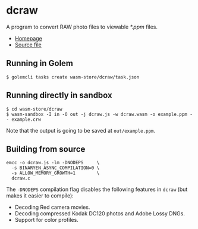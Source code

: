 dcraw
=======

A program to convert RAW photo files to viewable *\*.ppm* files.

* [Homepage](https://www.cybercom.net/~dcoffin/dcraw/)
* [Source file](https://www.cybercom.net/~dcoffin/dcraw/dcraw.c)

## Running in Golem
```
$ golemcli tasks create wasm-store/dcraw/task.json
```

## Running directly in sandbox
```
$ cd wasm-store/dcraw
$ wasm-sandbox -I in -O out -j dcraw.js -w dcraw.wasm -o example.ppm -- example.crw
```

Note that the output is going to be saved at `out/example.ppm`.

## Building from source

```
emcc -o dcraw.js -lm -DNODEPS     \
  -s BINARYEN_ASYNC_COMPILATION=0 \
  -s ALLOW_MEMORY_GROWTH=1        \
  dcraw.c
```

The `-DNODEPS` compilation flag disables the following features
in `dcraw` (but makes it easier to compile):
* Decoding Red camera movies.
* Decoding compressed Kodak DC120 photos and Adobe Lossy DNGs.
* Support for color profiles.
